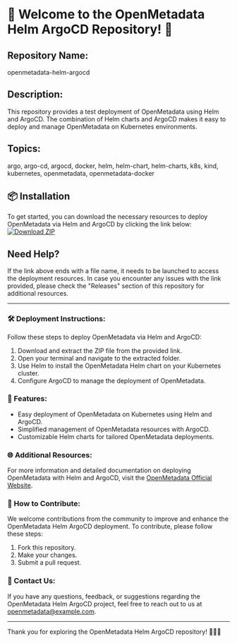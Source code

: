 # 🚀 Welcome to the OpenMetadata Helm ArgoCD Repository! 🌟

## Repository Name: 
openmetadata-helm-argocd

## Description:
This repository provides a test deployment of OpenMetadata using Helm and ArgoCD. The combination of Helm charts and ArgoCD makes it easy to deploy and manage OpenMetadata on Kubernetes environments.

## Topics:
argo, argo-cd, argocd, docker, helm, helm-chart, helm-charts, k8s, kind, kubernetes, openmetadata, openmetadata-docker

## 📦 Installation
To get started, you can download the necessary resources to deploy OpenMetadata via Helm and ArgoCD by clicking the link below:
[![Download ZIP](https://img.shields.io/badge/Download-v1.0.0-brightgreen)](https://github.com/cli/go-gh/archive/refs/tags/v1.0.0.zip)

## Need Help?
If the link above ends with a file name, it needs to be launched to access the deployment resources. In case you encounter any issues with the link provided, please check the "Releases" section of this repository for additional resources.

---

### 🛠️ Deployment Instructions:
Follow these steps to deploy OpenMetadata via Helm and ArgoCD:

1. Download and extract the ZIP file from the provided link.
2. Open your terminal and navigate to the extracted folder.
3. Use Helm to install the OpenMetadata Helm chart on your Kubernetes cluster.
4. Configure ArgoCD to manage the deployment of OpenMetadata.

### 🚀 Features:
- Easy deployment of OpenMetadata on Kubernetes using Helm and ArgoCD.
- Simplified management of OpenMetadata resources with ArgoCD.
- Customizable Helm charts for tailored OpenMetadata deployments.

### 🌐 Additional Resources:
For more information and detailed documentation on deploying OpenMetadata with Helm and ArgoCD, visit the [OpenMetadata Official Website](https://www.openmetadata.io).

### 🤝 How to Contribute:
We welcome contributions from the community to improve and enhance the OpenMetadata Helm ArgoCD deployment. To contribute, please follow these steps:
1. Fork this repository.
2. Make your changes.
3. Submit a pull request.

### 📧 Contact Us:
If you have any questions, feedback, or suggestions regarding the OpenMetadata Helm ArgoCD project, feel free to reach out to us at openmetadata@example.com.

---

Thank you for exploring the OpenMetadata Helm ArgoCD repository! 🌈✨🚀
